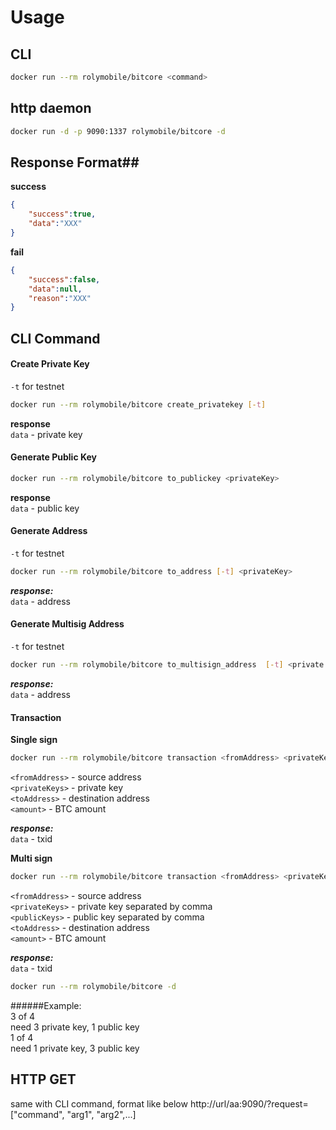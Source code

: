 # Usage #
## CLI ##
```sh
docker run --rm rolymobile/bitcore <command>
```
## http daemon ##
```sh
docker run -d -p 9090:1337 rolymobile/bitcore -d
```
## Response Format##
**success**  
```json
{
    "success":true,
    "data":"XXX"
}
```
**fail**
```json
{
    "success":false,
    "data":null,
    "reason":"XXX"
}
```

## CLI Command ##
#### Create Private Key ####
`-t` for testnet
```sh
docker run --rm rolymobile/bitcore create_privatekey [-t]
```

**response**  
`data` - private key

#### Generate Public Key ####
```sh
docker run --rm rolymobile/bitcore to_publickey <privateKey>
```
**response**  
`data` - public key

#### Generate Address ####
`-t` for testnet
```sh
docker run --rm rolymobile/bitcore to_address [-t] <privateKey>
```
***response:***  
`data` - address

#### Generate Multisig Address ####
`-t` for testnet
```sh
docker run --rm rolymobile/bitcore to_multisign_address  [-t] <private keys...> <threshold>
```
***response:***  
`data` - address

#### Transaction ####
**Single sign**
```sh
docker run --rm rolymobile/bitcore transaction <fromAddress> <privateKey> <toAddress> <amount>
```
`<fromAddress>` - source address  
`<privateKeys>` - private key  
`<toAddress>` - destination address  
`<amount>` - BTC amount

***response:***  
`data` - txid

**Multi sign**
```sh
docker run --rm rolymobile/bitcore transaction <fromAddress> <privateKeys> <publicKeys> <toAddress> <amount>
```
`<fromAddress>` - source address  
`<privateKeys>` - private key separated by comma  
`<publicKeys>` -  public key separated by comma  
`<toAddress>` - destination address  
`<amount>` - BTC amount  

***response:***  
`data` - txid



```sh
docker run --rm rolymobile/bitcore -d
```



######Example:  
3 of 4  
need 3 private key, 1 public key  
1 of 4  
need 1 private key, 3 public key



## HTTP GET ##
same with CLI command, format like below
    http://url/aa:9090/?request=["command", "arg1", "arg2",...]